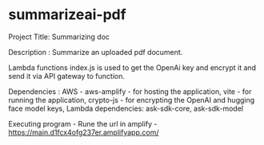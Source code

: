 # summarizeai-pdf
Project Title: Summarizing doc

Description : Summarize an uploaded pdf document.

Lambda functions index.js is used to get the OpenAi key and encrypt it and send it via API gateway to function.

Dependencies : 
AWS - aws-amplify -  for hosting the application, 
vite - for running the application, 
crypto-js -  for encrypting the OpenAI and hugging face model keys, 
Lambda dependencies: ask-sdk-core, ask-sdk-model

Executing program - Rune the url in amplify - https://main.d1fcx4ofg237er.amplifyapp.com/
